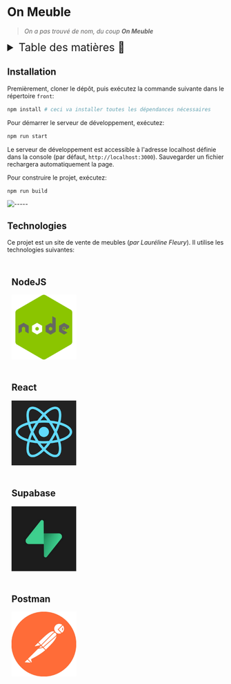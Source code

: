 # On Meuble

> *On a pas trouvé de nom, du coup **On Meuble***

<details>
<summary style="font-size: 25px">Table des matières 📖</summary>

- [On Meuble](#on-meuble)
  - [Installation](#installation)
  - [Technologies](#technologies)

</details>

## Installation

Premièrement, cloner le dépôt, puis exécutez la commande suivante dans le répertoire `front`:

```bash
npm install # ceci va installer toutes les dépendances nécessaires
```

Pour démarrer le serveur de développement, exécutez:

```bash
npm run start
```

Le serveur de développement est accessible à l'adresse localhost définie dans la console (par défaut, `http://localhost:3000`). Sauvegarder un fichier rechargera automatiquement la page.

Pour construire le projet, exécutez:

```bash
npm run build
```

![-----](https://raw.githubusercontent.com/andreasbm/readme/master/assets/lines/rainbow.png)

## Technologies

Ce projet est un site de vente de meubles (*par Lauréline Fleury*). Il utilise les technologies suivantes:

<div style="align: center;">
    <div style="padding: 10px;">
        <h2 style="align: center;">NodeJS</h2>
        <img style="width: 150px;" src='./src/img/nodejs.png'>
    </div>
    <div style="padding: 10px;">
        <h2 style="align: center;">React</h2>
        <img style="width: 150px;" src='./src/img/react.png'>
    </div>
    <div style="padding: 10px;">
        <h2 style="align: center;">Supabase</h2>
        <img style="width: 150px;" src='./src/img/supabase.png'>
    </div>
    <div style="padding: 10px;">
        <h2 style="align: center;">Postman</h2>
        <img style="width: 150px;" src='./src/img/postman.png'>
    </div>
</div>
